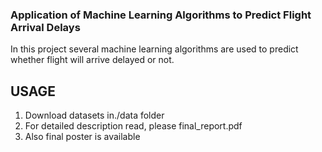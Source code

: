 ### Application of Machine Learning Algorithms to Predict Flight Arrival Delays
In this project several machine learning algorithms are used to predict whether flight will arrive delayed or not.

## USAGE
1. Download datasets in./data folder
2. For detailed description read, please final_report.pdf
3. Also final poster is available
